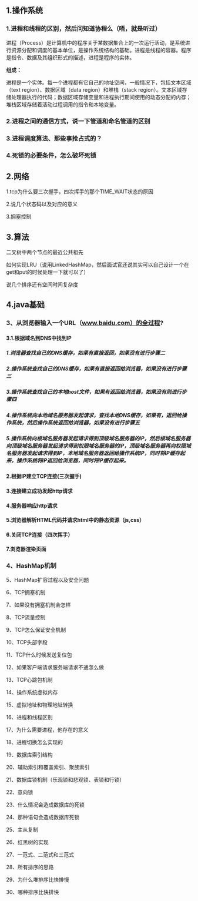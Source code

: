 ## 1.操作系统

### 1.进程和线程的区别，然后问知道协程么（唔，就是听过）

进程（Process）是计算机中的程序关于某数据集合上的一次运行活动，是系统进行资源分配和调度的基本单位，是操作系统结构的基础。进程是线程的容器。程序是指令、数据及其组织形式的描述，进程是程序的实体。

**组成：**

进程是一个实体。每一个进程都有它自己的地址空间，一般情况下，包括文本区域（text region）、数据区域（data region）和堆栈（stack region）。文本区域存储处理器执行的代码；数据区域存储变量和进程执行期间使用的动态分配的内存；堆栈区域存储着活动过程调用的指令和本地变量。

### 2.进程之间的通信方式，说一下管道和命名管道的区别



### 3.进程调度算法、那些事抢占式的？

### 4.死锁的必要条件，怎么破坏死锁

## 2.网络

1.tcp为什么要三次握手，四次挥手的那个TIME\_WAIT状态的原因

2.说几个状态码以及对应的意义

3.拥塞控制

## 3.算法

二叉树中两个节点的最近公共祖先

如何实现LRU（说用LinkedHashMap，然后面试官还说其实可以自己设计一个在get和put的时候处理一下就可以了）

说几个排序还有空间时间复杂度

## 4.java基础

### 3、从浏览器输入一个URL（www.baidu.com）的全过程?

#### 3.1.根据域名到DNS中找到IP

##### 1.浏览器查找自己的DNS缓存，如果有直接返回，如果没有进行步骤二

##### 2.操作系统查找自己的DNS缓存，如果有直接返回给浏览器，如果没有进行步骤三

##### 3.操作系统查找自己的本地host文件，如果有返回给浏览器，如果没有则进行步骤四

##### 4.操作系统向本地域名服务器发起请求，查找本地DNS缓存，如果有，返回给操作系统，然后操作系统返回给浏览器，如果没有进行步骤五

##### 5.操作系统向根域名服务器发起请求得到顶级域名服务器的IP，然后根域名服务器向顶级域名服务器发起请求得到权限域名服务器的IP，顶级域名服务器再向权限域名服务器发起请求得到IP，本地域名服务器返回给操作系统IP，同时将IP缓存起来，操作系统将IP返回给浏览器，同时将IP缓存起来。

#### 2.根据IP建立TCP连接\(三次握手\)

#### 3.连接建立成功发起http请求

#### 4.服务器响应http请求

#### 5.浏览器解析HTML代码并请求html中的静态资源（js,css）

#### 6.关闭TCP连接（四次挥手）

#### 7.浏览器渲染页面

### 4、HashMap机制

5、HashMap扩容过程以及安全问题

6、TCP拥塞机制

7、如果没有拥塞机制会怎样

8、TCP流量控制

9、TCP怎么保证安全机制

10、TCP头部字段

11、TCP什么时候发送复位包

12、如果客户端请求服务端请求不通怎么做

13、TCP心跳包机制

14、操作系统虚拟内存

15、虚拟地址和物理地址转换

16、进程和线程区别

17、为什么需要进程，他存在的意义

18、进程切换怎么实现的

19、数据库索引结构

20、辅助索引和覆盖索引、聚族索引

21、数据库锁机制（乐观锁和悲观锁、表锁和行锁）

22、意向锁

23、什么情况会造成数据库的死锁

24、那种语句会造成数据库死锁

25、主从复制

26、红黑树的实现

27、一范式、二范式和三范式

28、所有排序的思路

29、为什么堆排序比快排慢

30、哪种排序比快排快

